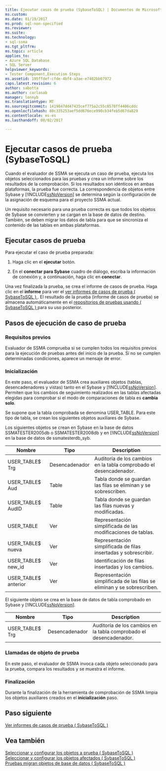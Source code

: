 ```yaml
---
title: Ejecutar casos de prueba (SybaseToSQL) | Documentos de Microsoft
ms.custom: 
ms.date: 01/19/2017
ms.prod: sql-non-specified
ms.reviewer: 
ms.suite: 
ms.technology:
- sql-ssma
ms.tgt_pltfrm: 
ms.topic: article
applies_to:
- Azure SQL Database
- SQL Server
helpviewer_keywords:
- Tester Component,Execution Steps
ms.assetid: 195ffdef-cfde-4bf4-a3ae-e7402bb07972
caps.latest.revision: 6
author: sabotta
ms.author: carlasab
manager: lonnyb
ms.translationtype: MT
ms.sourcegitcommit: 1419847dd47435cef775a2c55c0578ff4406cddc
ms.openlocfilehash: 80c335253aef5dd676ece990cb34feb5d67da829
ms.contentlocale: es-es
ms.lasthandoff: 08/02/2017

---
```

# <a name="running-test-cases-sybasetosql"></a>Ejecutar casos de prueba (SybaseToSQL)
Cuando el evaluador de SSMA se ejecuta un caso de prueba, ejecuta los objetos seleccionados para las pruebas y crea un informe sobre los resultados de la comprobación. Si los resultados son idénticos en ambas plataformas, la prueba fue correcta. La correspondencia de objetos entre Sybase y [!INCLUDE[ssNoVersion](../../includes/ssnoversion_md.md)] se determina según la configuración de la asignación de esquema para el proyecto SSMA actual.  
  
Un requisito necesario para una prueba correcta es que todos los objetos de Sybase se convierten y se cargan en la base de datos de destino. También, se deben migrar los datos de tabla para que se sincroniza el contenido de las tablas en ambas plataformas.  
  
## <a name="run-test-case"></a>Ejecutar casos de prueba  
Para ejecutar el caso de prueba preparada:  
  
1.  Haga clic en el **ejecutar** botón.  
  
2.  En el **conectar para Sybase** cuadro de diálogo, escriba la información de conexión y, a continuación, haga clic en **conectar**.  
  
Una vez finalizada la prueba, se crea el informe de casos de prueba. Haga clic en el **informe** para ver el [ver informes de casos de prueba &#40; SybaseToSQL &#41; ](../../ssma/sybase/viewing-test-case-reports-sybasetosql.md). El resultado de la prueba (informe de casos de prueba) se almacena automáticamente en el [repositorios de pruebas usando &#40; SybaseToSQL &#41; ](../../ssma/sybase/using-test-repositories-sybasetosql.md) para su uso posterior.  
  
## <a name="test-case-execution-steps"></a>Pasos de ejecución de caso de prueba  
  
### <a name="prerequisites"></a>Requisitos previos  
Evaluador de SSMA comprueba si se cumplen todos los requisitos previos para la ejecución de pruebas antes del inicio de la prueba. Si no se cumplen determinadas condiciones, aparece un mensaje de error.  
  
### <a name="initialization"></a>Inicialización  
En este paso, el evaluador de SSMA crea auxiliares objetos (tablas, desencadenadores y vistas) tanto en el Sybase y [!INCLUDE[ssNoVersion](../../includes/ssnoversion_md.md)]. Permiten que los cambios de seguimiento realizados en las tablas afectadas elegidas para comprobar si el modo de comparaciones de tabla es **cambia solo**.  
  
Se supone que la tabla comprobada se denomina USER_TABLE. Para este tipo de tabla, se crean los siguientes objetos auxiliares de Sybase.  
  
Los siguientes objetos se crean en Sybase en la base de datos SSMATESTER2005db o SSMATESTER2008db y en [!INCLUDE[ssNoVersion](../../includes/ssnoversion_md.md)] en la base de datos de ssmatesterdb_syb.  
  
|Nombre|Tipo|Description|  
|--------|--------|---------------|  
|USER_TABLE$ Trg|Desencadenador|Auditoría de los cambios en la tabla comprobado el desencadenador.|  
|USER_TABLE$ Aud|Table|Tabla donde se guardan las filas se eliminan y se sobrescriben.|  
|USER_TABLE$ AudID|Table|Tabla donde se guardan las filas nuevas y modificadas.|  
|USER_TABLE|Ver|Representación simplificada de las modificaciones de tablas.|  
|USER_TABLE$ nueva|Ver|Representación simplificada de filas insertadas y sobrescribir.|  
|USER_TABLE$ new_id|Ver|Identificación de filas insertadas y los cambios.|  
|USER_TABLE$ anterior|Ver|Representación simplificada de las filas se eliminan y se sobrescriben.|  
  
El siguiente objeto se crea en la base de datos de tabla comprobado en Sybase y [!INCLUDE[ssNoVersion](../../includes/ssnoversion_md.md)].  
  
|Nombre|Tipo|Description|  
|--------|--------|---------------|  
|USER_TABLE$ Trg|Desencadenador|Auditoría de los cambios en la tabla comprobado el desencadenador.|  
  
### <a name="test-object-calls"></a>Llamadas de objeto de prueba  
En este paso, el evaluador de SSMA invoca cada objeto seleccionado para la prueba, compara los resultados y se muestra el informe.  
  
### <a name="finalization"></a>Finalización  
Durante la finalización de la herramienta de comprobación de SSMA limpia los objetos auxiliares creados en el **inicialización** paso.  
  
## <a name="next-step"></a>Paso siguiente  
[Ver informes de casos de prueba &#40; SybaseToSQL &#41;](../../ssma/sybase/viewing-test-case-reports-sybasetosql.md)  
  
## <a name="see-also"></a>Vea también  
[Seleccionar y configurar los objetos a prueba &#40; SybaseToSQL &#41;](../../ssma/sybase/selecting-and-configuring-objects-to-test-sybasetosql.md)  
[Seleccionar y configurar los objetos afectados &#40; SybaseToSQL &#41;](../../ssma/sybase/selecting-and-configuring-affected-objects-sybasetosql.md)  
[Pruebas migran objetos de base de datos &#40; SybaseToSQL &#41;](../../ssma/sybase/testing-migrated-database-objects-sybasetosql.md)  
  

